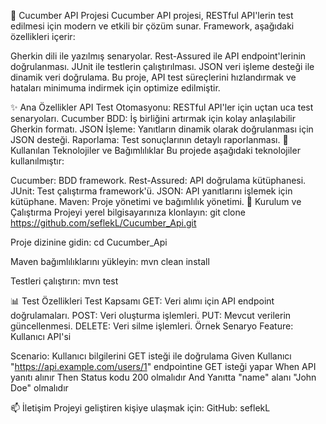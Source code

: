 🥒 Cucumber API Projesi
Cucumber API projesi, RESTful API'lerin test edilmesi için modern ve etkili bir çözüm sunar.
Framework, aşağıdaki özellikleri içerir:

Gherkin dili ile yazılmış senaryolar.
Rest-Assured ile API endpoint'lerinin doğrulanması.
JUnit ile testlerin çalıştırılması.
JSON veri işleme desteği ile dinamik veri doğrulama.
Bu proje, API test süreçlerini hızlandırmak ve hataları minimuma indirmek için optimize edilmiştir.

✨ Ana Özellikler
API Test Otomasyonu: RESTful API'ler için uçtan uca test senaryoları.
Cucumber BDD: İş birliğini artırmak için kolay anlaşılabilir Gherkin formatı.
JSON İşleme: Yanıtların dinamik olarak doğrulanması için JSON desteği.
Raporlama: Test sonuçlarının detaylı raporlanması.
📐 Kullanılan Teknolojiler ve Bağımlılıklar
Bu projede aşağıdaki teknolojiler kullanılmıştır:

Cucumber: BDD framework.
Rest-Assured: API doğrulama kütüphanesi.
JUnit: Test çalıştırma framework'ü.
JSON: API yanıtlarını işlemek için kütüphane.
Maven: Proje yönetimi ve bağımlılık yönetimi.
🔧 Kurulum ve Çalıştırma
Projeyi yerel bilgisayarınıza klonlayın:
git clone https://github.com/seflekL/Cucumber_Api.git

Proje dizinine gidin:
cd Cucumber_Api

Maven bağımlılıklarını yükleyin:
mvn clean install

Testleri çalıştırın:
mvn test

📊 Test Özellikleri
Test Kapsamı
GET: Veri alımı için API endpoint doğrulamaları.
POST: Veri oluşturma işlemleri.
PUT: Mevcut verilerin güncellenmesi.
DELETE: Veri silme işlemleri.
Örnek Senaryo
Feature: Kullanıcı API'si

Scenario: Kullanıcı bilgilerini GET isteği ile doğrulama
Given Kullanıcı "https://api.example.com/users/1" endpointine GET isteği yapar
When API yanıtı alınır
Then Status kodu 200 olmalıdır
And Yanıtta "name" alanı "John Doe" olmalıdır

📫 İletişim
Projeyi geliştiren kişiye ulaşmak için:
GitHub: seflekL
